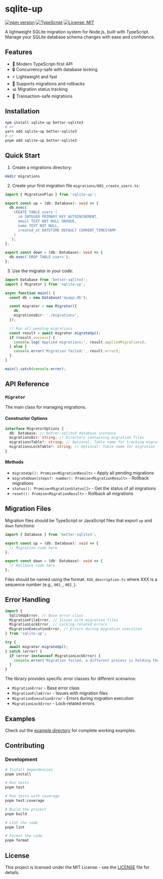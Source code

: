 # sqlite-up

[![npm version](https://badge.fury.io/js/sqlite-up.svg)](https://badge.fury.io/js/sqlite-up)
[![TypeScript](https://img.shields.io/badge/%3C%2F%3E-TypeScript-%230074c1.svg)](https://www.typescriptlang.org/)
[![License: MIT](https://img.shields.io/badge/License-MIT-yellow.svg)](https://opensource.org/licenses/MIT)

A lightweight SQLite migration system for Node.js, built with TypeScript. Manage your SQLite database schema changes with ease and confidence.

## Features

- 🚀 Modern TypeScript-first API
- 🔒 Concurrency-safe with database locking
- ⚡️ Lightweight and fast
- 🔄 Supports migrations and rollbacks
- 📊 Migration status tracking
- 🔐 Transaction-safe migrations

## Installation

```bash
npm install sqlite-up better-sqlite3
# or
yarn add sqlite-up better-sqlite3
# or
pnpm add sqlite-up better-sqlite3
```

## Quick Start

1. Create a migrations directory:

```bash
mkdir migrations
```

2. Create your first migration file `migrations/001_create_users.ts`:

```typescript
import { MigrationPlan } from 'sqlite-up';

export const up = (db: Database): void => {
  db.exec(`
    CREATE TABLE users (
      id INTEGER PRIMARY KEY AUTOINCREMENT,
      email TEXT NOT NULL UNIQUE,
      name TEXT NOT NULL,
      created_at DATETIME DEFAULT CURRENT_TIMESTAMP
    )
  `);
};

export const down = (db: Database): void => {
  db.exec('DROP TABLE users');
};
```

3. Use the migrator in your code:

```typescript
import Database from 'better-sqlite3';
import { Migrator } from 'sqlite-up';

async function main() {
  const db = new Database('myapp.db');

  const migrator = new Migrator({
    db,
    migrationsDir: './migrations',
  });

  // Run all pending migrations
  const result = await migrator.migrateUp();
  if (result.success) {
    console.log('Applied migrations:', result.appliedMigrations);
  } else {
    console.error('Migration failed:', result.error);
  }
}

main().catch(console.error);
```

## API Reference

### `Migrator`

The main class for managing migrations.

#### Constructor Options

```typescript
interface MigratorOptions {
  db: Database; // better-sqlite3 database instance
  migrationsDir: string; // Directory containing migration files
  migrationsTable?: string; // Optional: Table name for tracking migrations (default: 'schema_migrations')
  migrationsLockTable?: string; // Optional: Table name for migration locks (default: 'schema_migrations_lock')
}
```

#### Methods

- `migrateUp(): Promise<MigrationResult>` - Apply all pending migrations
- `migrateDown(steps?: number): Promise<MigrationResult>` - Rollback migrations
- `status(): Promise<MigrationStatus[]>` - Get the status of all migrations
- `reset(): Promise<MigrationResult>` - Rollback all migrations

## Migration Files

Migration files should be TypeScript or JavaScript files that export `up` and `down` functions:

```typescript
import { Database } from 'better-sqlite3';

export const up = (db: Database): void => {
  // Migration code here
};

export const down = (db: Database): void => {
  // Rollback code here
};
```

Files should be named using the format: `XXX_description.ts` where XXX is a sequence number (e.g., `001_`, `002_`).

## Error Handling

```typescript
import {
  SqliteUpError, // Base error class
  MigrationFileError, // Issues with migration files
  MigrationLockError, // Locking-related errors
  MigrationExecutionError, // Errors during migration execution
} from 'sqlite-up';

try {
  await migrator.migrateUp();
} catch (error) {
  if (error instanceof MigrationLockError) {
    console.error('Migration failed, a different process is holding the lock:', error.message);
  }
}
```

The library provides specific error classes for different scenarios:

- `MigrationError` - Base error class
- `MigrationFileError` - Issues with migration files
- `MigrationExecutionError` - Errors during migration execution
- `MigrationLockError` - Lock-related errors

## Examples

Check out the [example directory](./example) for complete working examples.

## Contributing

### Development

```bash
# Install dependencies
pnpm install

# Run tests
pnpm test

# Run tests with coverage
pnpm test:coverage

# Build the project
pnpm build

# Lint the code
pnpm lint

# Format the code
pnpm format
```

## License

This project is licensed under the MIT License - see the [LICENSE](LICENSE) file for details.
